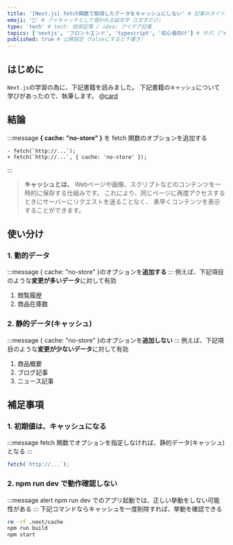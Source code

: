 ```yaml
---
title: '[Next.js] fetch関数で取得したデータをキャッシュにしない' # 記事のタイトル
emoji: '💽' # アイキャッチとして使われる絵文字（1文字だけ）
type: 'tech' # tech: 技術記事 / idea: アイデア記事
topics: ['nextjs', 'フロントエンド', 'typescript', '初心者向け'] # タグ。["markdown", "rust", "aws"]のように指定する
published: true # 公開設定（falseにすると下書き）
---
```


## はじめに

`Next.js`の学習の為に、下記書籍を読みました。
下記書籍の`キャッシュ`について学びがあったので、執筆します。
@[card](https://gihyo.jp/book/2024/978-4-297-14061-8)

## 結論

:::message
**{ cache: "no-store" }** を fetch 関数のオプションを追加する

```diff:ts
- fetch(`http://...`);
+ fetch(`http://...`, { cache: 'no-store' });
```

:::

> **キャッシュとは、**
> Webページや画像、スクリプトなどのコンテンツを一時的に保存する仕組みです。
> これにより、同じページに再度アクセスするときにサーバーにリクエストを送ることなく、
> 素早くコンテンツを表示することができます。


## 使い分け

### 1. 動的データ

:::message
{ cache: "no-store" }のオプションを**追加する**
:::
例えば、下記項目のような**変更が多いデータ**に対して有効

1. 閲覧履歴
2. 商品在庫数

### 2. 静的データ(キャッシュ)

:::message
{ cache: "no-store" }のオプションを**追加しない**
:::
例えば、下記項目のような**変更が少ないデータ**に対して有効

1. 商品概要
2. ブログ記事
3. ニュース記事

## 補足事項

### 1. 初期値は、キャッシュになる

:::message
fetch 関数でオプションを指定しなければ、静的データ(キャッシュ)となる
:::

```ts
fetch(`http://...`);
```

### 2. npm run dev で動作確認しない

:::message alert
npm run dev でのアプリ起動では、正しい挙動をしない可能性がある
:::
下記コマンドならキャッシュを一度削除すれば、挙動を確認できる

```bash
rm -rf .next/cache
npm run build
npm start
```
